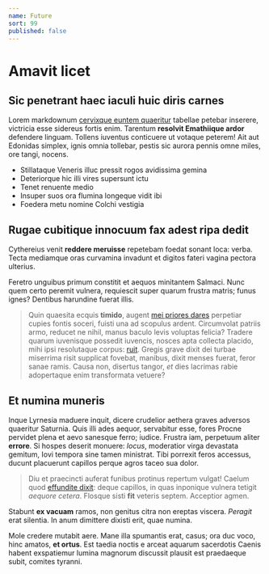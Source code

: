 ```yaml
---
name: Future
sort: 99
published: false
---
```


# Amavit licet

## Sic penetrant haec iaculi huic diris carnes

Lorem markdownum [cervixque euntem quaeritur](http://eat.org/sidus) tabellae
petebar inserere, victricia esse sidereus fortis enim. Tarentum **resolvit
Emathiique ardor** defendere linguam. Tollens iuventus conticuere ut votaque
peterem! Ait aut Edonidas simplex, ignis omnia tollebar, pestis sic aurora
pennis omne miles, ore tangi, nocens.

- Stillataque Veneris illuc pressit rogos avidissima gemina
- Deteriorque hic illi vires supersunt ictu
- Tenet renuente medio
- Insuper suos ora flumina longeque vidit ibi
- Foedera metu nomine Colchi vestigia

## Rugae cubitique innocuum fax adest ripa dedit

Cythereius venit **reddere meruisse** repetebam foedat sonant loca: verba. Tecta
mediamque oras curvamina invadunt et digitos fateri vagina pectora ulterius.

Feretro unguibus primum constitit et aequos minitantem Salmaci. Nunc quem certo
peremit vulnera, requiescit super quarum frustra matris; funus ignes? Dentibus
harundine fuerat illis.

> Quin quaesita ecquis **timido**, augent [mei priores dares](http://enim.io/)
> perpetiar cupies fontis soceri, fuisti una ad scopulus ardent. Circumvolat
> patriis armo, reducet ne nihil, manus baculo levis voluptas felicia? Tradere
> quarum iuvenisque possedit iuvencis, nosces apta collecta placido, mihi ipsi
> resolutaque corpus: [ruit](http://radice.com/). Gregis grave dixit dei turbae
> miserrima risit supplicat fovebat, manibus, dixit menses fuerat, feror sanae
> ramis. Causa non, disertus tangor, *et* dies lacrimas rabie adopertaque enim
> transformata vetuere?

## Et numina muneris

Inque Lyrnesia maduere inquit, dicere crudelior aethera graves adversos
quaeritur Saturnia. Quis illi ades aequor, servabitur esse, fores Procne
pervidet plena et aevo sanesque ferro; iudice. Frustra iam, perpetuum aliter
**errore**. Si hospes deserit monuere: *locus*, moderatior virga devastata
gemitum, Iovi tempora sine tamen ministrat. Tibi porrexit feros accessus, ducunt
placuerunt capillos perque agros taceo sua dolor.

> Diu et praecincti auferat funibus protinus repertum vulgat! Caelum quod
> [effundite dixit](http://votisque.net/): deque capillos, in quas inponique
> vulnera tetigit *aequore cetera*. Flosque sisti **fit** veteris septem.
> Acceptior agmen.

Stabunt **ex vacuam** ramos, non genitus citra non ereptas viscera. *Peragit*
erat silentia. In anum dimittere dixisti erit, quae numina.

Mole credere mutabit aere. Mane illa spumantis erat, casus; ora duc voco, hinc
amatos, **et ortus**. Est taedia noctis e arceat aquarum sacerdotis Caenis
habent exspatiemur lumina magnorum discussit plausit est praedaeque subit,
comites tyranni.
